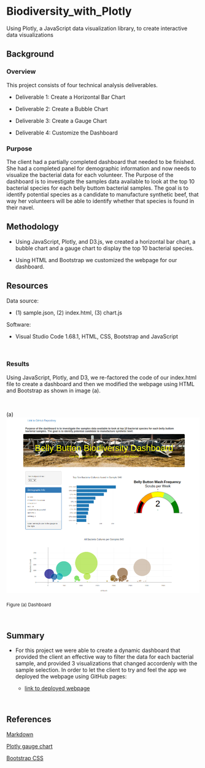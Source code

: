 # Biodiversity_with_Plotly
Using Plotly, a JavaScript data visualization library, to create interactive data visualizations

## Background
### Overview
This project consists of four technical analysis deliverables.

- Deliverable 1: Create a Horizontal Bar Chart

- Deliverable 2: Create a Bubble Chart

- Deliverable 3: Create a Gauge Chart

- Deliverable 4: Customize the Dashboard

### Purpose

The client had a partially completed dashboard that  needed to be finished. She had a completed panel for demographic information and now needs to visualize the bacterial data for each volunteer. The Purpose of the dashboard is to investigate the samples data available to look at the top 10 bacterial species for each belly buttom bacterial samples. The goal is to identify potential species as a candidate to manufacture synthetic beef, that way her volunteers will be able to identify whether that species is found in their navel.


## Methodology
- Using JavaScript, Plotly, and D3.js, we created a horizontal bar chart, a bubble chart and a gauge chart to display the top 10 bacterial species.

- Using HTML and Bootstrap we customized the webpage for our dashboard.

## Resources
 
Data source:
- (1) sample.json, (2) index.html, (3) chart.js
 
Software:
- Visual Studio Code 1.68.1, HTML, CSS, Bootstrap and JavaScript
 
<br/>

### Results

Using JavaScript, Plotly, and D3, we re-factored the code of our index.html file to create a dashboard and then we modified the webpage using HTML and Bootstrap as shown in image (a).

<br/>


(a)![dashboard](./static/images/dashboard.png)
 
<sub> Figure (a) Dashboard

<br/>


## Summary

- For this project we were able to create a dynamic dashboard that provided the client an effective way to filter the data for each bacterial sample, and provided 3 visualizations that changed accordenly with the sample selection. In order to let the client to try and feel the app we deployed the webpage using GitHub pages:

     - [link to deployed webpage](https://l-aldarondo.github.io/Biodiversity_with_Plotly/)

<br/>

## References

[Markdown](https://docs.github.com/en/get-started/writing-on-github/getting-started-with-writing-and-formatting-on-github/basic-writing-and-formatting-syntax)
 
[Plotly gauge chart](https://plotly.com/javascript/gauge-charts/)
 
[Bootstrap CSS](https://getbootstrap.com/docs/3.3/css/)



